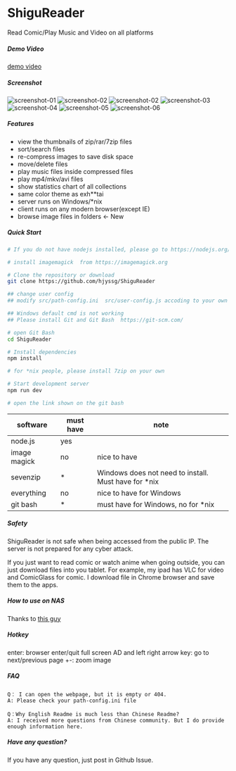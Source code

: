 # ShiguReader

Read Comic/Play Music and Video on all platforms


##### Demo Video
[demo video](https://youtu.be/nV24b6X6eeI)  

##### Screenshot

![screenshot-01](screenshot/01.png)
![screenshot-02](screenshot/02.png)
![screenshot-02](screenshot/02.5.png)
![screenshot-03](screenshot/03.png)
![screenshot-04](screenshot/04.png)
![screenshot-05](screenshot/05.png)
![screenshot-06](screenshot/06.png)

##### Features

* view the thumbnails of zip/rar/7zip files
* sort/search files
* re-compress images to save disk space
* move/delete files
* play music files inside compressed files
* play mp4/mkv/avi files
* show statistics chart of all collections
* same color theme as exh**tai
* server runs on Windows/*nix
* client runs on any modern browser(except IE)
* browse image files in folders <- New



##### Quick Start

```bash
# If you do not have nodejs installed, please go to https://nodejs.org/

# install imagemagick  from https://imagemagick.org

# Clone the repository or download
git clone https://github.com/hjyssg/ShiguReader

## change user config
## modify src/path-config.ini  src/user-config.js accoding to your own comic files location

## Windows default cmd is not working
## Please install Git and Git Bash  https://git-scm.com/

# open Git Bash
cd ShiguReader

# Install dependencies
npm install

# for *nix people, please install 7zip on your own

# Start development server
npm run dev

# open the link shown on the git bash

```

| software      | must have | note                           |
|---------------|-----------|--------------------------------|
| node.js       | yes       |                                |
| image magick  | no        | nice to have                |
| sevenzip      | *         | Windows does not need to install. Must have for *nix    |
| everything    | no        | nice to have for Windows    |
| git bash      | *         | must have for Windows, no for *nix |

##### Safety
ShiguReader is not safe when being accessed from the public IP. The server is not prepared for any cyber attack.

If you just want to read comic or watch anime when going outside, you can just download files into you tablet.
For example, my ipad has VLC for video and ComicGlass for comic. I download file in Chrome browser and save them to the apps.

##### How to use on NAS

Thanks to [this guy](https://github.com/hjyssg/ShiguReader/issues/90)

##### Hotkey

enter: browser enter/quit full screen
AD and left right arrow key: go to next/previous page
+-: zoom image

##### FAQ
    Q： I can open the webpage, but it is empty or 404.
    A: Please check your path-config.ini file

    Q：Why English Readme is much less than Chinese Readme?
    A: I received more questions from Chinese community. But I do provide enough information here.


##### Have any question?

If you have any question, just post in Github Issue.